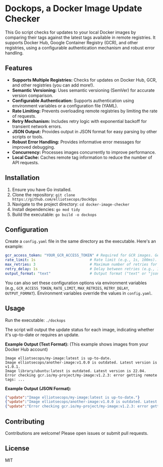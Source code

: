 # Dockops, a Docker Image Update Checker

This Go script checks for updates to your local Docker images by comparing their tags against the latest tags available in remote registries. It supports Docker Hub, Google Container Registry (GCR), and other registries, using a configurable authentication mechanism and robust error handling.

## Features

* **Supports Multiple Registries:** Checks for updates on Docker Hub, GCR, and other registries (you can add more!).
* **Semantic Versioning:** Uses semantic versioning (SemVer) for accurate version comparison.
* **Configurable Authentication:** Supports authentication using environment variables or a configuration file (YAML).
* **Rate Limiting:** Prevents overloading remote registries by limiting the rate of requests.
* **Retry Mechanism:** Includes retry logic with exponential backoff for transient network errors.
* **JSON Output:** Provides output in JSON format for easy parsing by other scripts or tools.
* **Robust Error Handling:** Provides informative error messages for improved debugging.
* **Concurrency:** Processes images concurrently to improve performance.
* **Local Cache:** Caches remote tag information to reduce the number of API requests.


## Installation

1. Ensure you have Go installed.
2. Clone the repository: `git clone https://github.com/elliotsecops/DockOps`
3. Navigate to the project directory: `cd docker-image-checker`
4. Install dependencies: `go mod tidy`
5. Build the executable: `go build -o dockops`


## Configuration

Create a `config.yaml` file in the same directory as the executable. Here's an example:

```yaml
gcr_access_token: "YOUR_GCR_ACCESS_TOKEN" # Required for GCR images. Get this from Google Cloud Console.
rate_limit: 1s                         # Rate limit (e.g., 1s, 100ms). Defaults to 100ms if not set.
max_retries: 3                         # Maximum number of retries for network errors. Defaults to 3 if not set.
retry_delay: 1s                        # Delay between retries (e.g., 1s, 200ms). Defaults to 1s if not set.
output_format: "text"                  # Output format ("text" or "json"). Defaults to "text" if not set.
```

You can also set these configuration options via environment variables (e.g., `GCR_ACCESS_TOKEN`, `RATE_LIMIT`, `MAX_RETRIES`, `RETRY_DELAY`, `OUTPUT_FORMAT`). Environment variables override the values in `config.yaml`.

## Usage

Run the executable: `./dockops`

The script will output the update status for each image, indicating whether it's up-to-date or requires an update.

**Example Output (Text Format):**  (This example shows images from your Docker Hub account)

```
Image elliotsecops/my-image:latest is up-to-date.
Image elliotsecops/another-image:v1.0.0 is outdated. Latest version is v1.0.1.
Image library/ubuntu:latest is outdated. Latest version is 22.04.
Error checking gcr.io/my-project/my-image:v1.2.3: error getting remote tags: ...
```

**Example Output (JSON Format):**

```json
{"update":"Image elliotsecops/my-image:latest is up-to-date."}
{"update":"Image elliotsecops/another-image:v1.0.0 is outdated. Latest version is v1.0.1."}
{"update":"Error checking gcr.io/my-project/my-image:v1.2.3: error getting remote tags: ..."}
```

## Contributing

Contributions are welcome! Please open issues or submit pull requests.

## License

MIT
